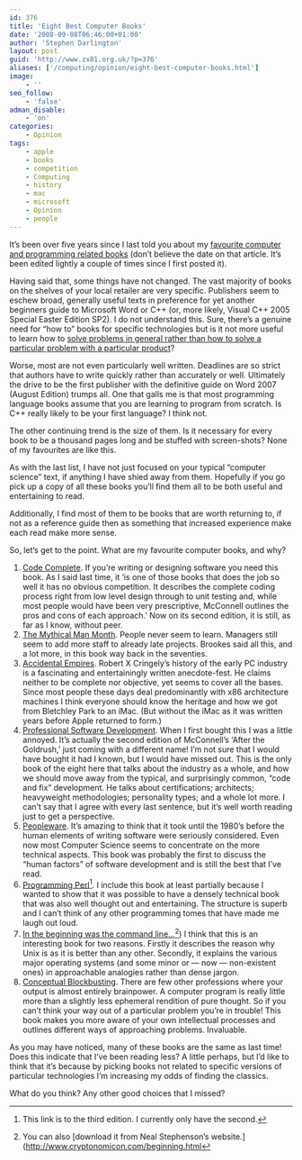 ```yaml
---
id: 376
title: 'Eight Best Computer Books'
date: '2008-09-08T06:46:00+01:00'
author: 'Stephen Darlington'
layout: post
guid: 'http://www.zx81.org.uk/?p=376'
aliases: ['/computing/opinion/eight-best-computer-books.html']
image:
    - ''
seo_follow:
    - 'false'
adman_disable:
    - 'on'
categories:
    - Opinion
tags:
    - apple
    - books
    - competition
    - Computing
    - history
    - mac
    - microsoft
    - Opinion
    - people
---
```


It’s been over five years since I last told you about my [favourite computer and programming related books](/computing/opinion/noreaders.html) (don’t believe the date on that article. It’s been edited lightly a couple of times since I first posted it).

Having said that, some things have not changed. The vast majority of books on the shelves of your local retailer are very specific. Publishers seem to eschew broad, generally useful texts in preference for yet another beginners guide to Microsoft Word or C++ (or, more likely, Visual C++ 2005 Special Easter Edition SP2). I do not understand this. Sure, there’s a genuine need for “how to” books for specific technologies but is it not more useful to learn how to [solve problems in general rather than how to solve a particular problem with a particular product](http://www.codinghorror.com/blog/archives/000189.html)?

Worse, most are not even particularly well written. Deadlines are so strict that authors have to write quickly rather than accurately or well. Ultimately the drive to be the first publisher with the definitive guide on Word 2007 (August Edition) trumps all. One that galls me is that most programming language books assume that you are learning to program from scratch. Is C++ really likely to be your first language? I think not.

The other continuing trend is the size of them. Is it necessary for every book to be a thousand pages long and be stuffed with screen-shots? None of my favourites are like this.

As with the last list, I have not just focused on your typical “computer science” text, if anything I have shied away from them. Hopefully if you go pick up a copy of all these books you’ll find them all to be both useful and entertaining to read.

Additionally, I find most of them to be books that are worth returning to, if not as a reference guide then as something that increased experience make each read make more sense.

So, let’s get to the point. What are my favourite computer books, and why?

1. [Code Complete](http://www.amazon.com/exec/obidos/ASIN/0735619670/zx81orguk00). If you’re writing or designing software you need this book. As I said last time, it ‘is one of those books that does the job so well it has no obvious competition. It describes the complete coding process right from low level design through to unit testing and, while most people would have been very prescriptive, McConnell outlines the pros and cons of each approach.’ Now on its second edition, it is still, as far as I know, without peer.
2. [The Mythical Man Month](http://www.amazon.com/exec/obidos/ASIN/0201835959/zx81orguk00). People never seem to learn. Managers still seem to add more staff to already late projects. Brookes said all this, and a lot more, in this book way back in the seventies.
3. [Accidental Empires](/computing/opinion/accidentalempires.html "Accidental Empires"). Robert X Cringely’s history of the early PC industry is a fascinating and entertainingly written anecdote-fest. He claims neither to be complete nor objective, yet seems to cover all the bases. Since most people these days deal predominantly with x86 architecture machines I think everyone should know the heritage and how we got from Bletchley Park to an iMac. (But without the iMac as it was written years before Apple returned to form.)
4. [Professional Software Development](http://www.amazon.com/exec/obidos/ASIN/0321193679/zx81orguk00). When I first bought this I was a little annoyed. It’s actually the second edition of McConnell’s ‘After the Goldrush,’ just coming with a different name! I’m not sure that I would have bought it had I known, but I would have missed out. This is the only book of the eight here that talks about the industry as a whole, and how we should move away from the typical, and surprisingly common, “code and fix” development. He talks about certifications; architects; heavyweight methodologies; personality types; and a whole lot more. I can’t say that I agree with every last sentence, but it’s well worth reading just to get a perspective.
5. [Peopleware](http://www.amazon.com/exec/obidos/ASIN/0932633439/zx81orguk00). It’s amazing to think that it took until the 1980’s before the human elements of writing software were seriously considered. Even now most Computer Science seems to concentrate on the more technical aspects. This book was probably the first to discuss the “human factors” of software development and is still the best that I’ve read.
6. [Programming Perl](http://www.amazon.com/exec/obidos/ASIN/0596000278/zx81orguk00)[^1]. I include this book at least partially because I wanted to show that it was possible to have a densely technical book that was also well thought out and entertaining. The structure is superb and I can’t think of any other programming tomes that have made me laugh out loud.
7. [In the beginning was the command line…](http://www.amazon.com/exec/obidos/ASIN/0380815931/zx81orguk00)[^2]) I think that this is an interesting book for two reasons. Firstly it describes the reason why Unix is as it is better than any other. Secondly, it explains the various major operating systems (and some minor or — now — non-existent ones) in approachable analogies rather than dense jargon.
8. [Conceptual Blockbusting](http://www.amazon.com/exec/obidos/ASIN/0738205370/zx81orguk00). There are few other professions where your output is almost entirely brainpower. A computer program is really little more than a slightly less ephemeral rendition of pure thought. So if you can’t think your way out of a particular problem you’re in trouble! This book makes you more aware of your own intellectual processes and outlines different ways of approaching problems. Invaluable.

As you may have noticed, many of these books are the same as last time! Does this indicate that I’ve been reading less? A little perhaps, but I’d like to think that it’s because by picking books not related to specific versions of particular technologies I’m increasing my odds of finding the classics.

What do you think? Any other good choices that I missed?
[^1]: This link is to the third edition. I currently only have the second.
[^2]: You can also [download it from Neal Stephenson’s website.](http://www.cryptonomicon.com/beginning.html
